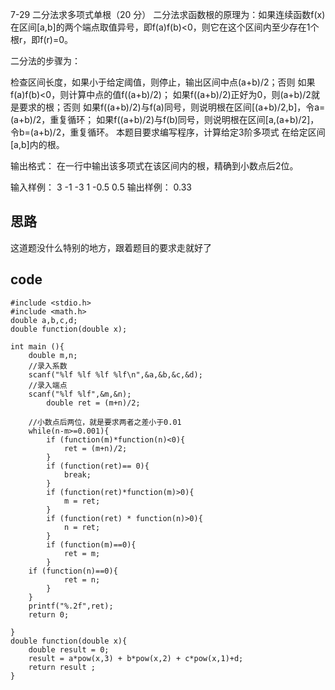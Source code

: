 7-29 二分法求多项式单根（20 分）
二分法求函数根的原理为：如果连续函数f(x)在区间[a,b]的两个端点取值异号，即f(a)f(b)<0，则它在这个区间内至少存在1个根r，即f(r)=0。

二分法的步骤为：

检查区间长度，如果小于给定阈值，则停止，输出区间中点(a+b)/2；否则
如果f(a)f(b)<0，则计算中点的值f((a+b)/2)；
如果f((a+b)/2)正好为0，则(a+b)/2就是要求的根；否则
如果f((a+b)/2)与f(a)同号，则说明根在区间[(a+b)/2,b]，令a=(a+b)/2，重复循环；
如果f((a+b)/2)与f(b)同号，则说明根在区间[a,(a+b)/2]，令b=(a+b)/2，重复循环。
本题目要求编写程序，计算给定3阶多项式 在给定区间[a,b]内的根。

输出格式：
在一行中输出该多项式在该区间内的根，精确到小数点后2位。

输入样例：
3 -1 -3 1
-0.5 0.5
输出样例：
0.33
## 思路
这道题没什么特别的地方，跟着题目的要求走就好了
## code
```
#include <stdio.h>
#include <math.h>
double a,b,c,d;
double function(double x);

int main (){
	double m,n;
	//录入系数 
	scanf("%lf %lf %lf %lf\n",&a,&b,&c,&d);
	//录入端点 
	scanf("%lf %lf",&m,&n);
		double ret = (m+n)/2;

	//小数点后两位，就是要求两者之差小于0.01
	while(n-m>=0.001){
		if (function(m)*function(n)<0){
			ret = (m+n)/2;
		}
		if (function(ret)== 0){
			break;
		}
		if (function(ret)*function(m)>0){
			m = ret;
		}
		if (function(ret) * function(n)>0){
			n = ret;
		}
		if (function(m)==0){
			ret = m;			
		}
    if (function(n)==0){
			ret = n;			
		} 	 
	} 
	printf("%.2f",ret);
	return 0;

}
double function(double x){
	double result = 0;
	result = a*pow(x,3) + b*pow(x,2) + c*pow(x,1)+d; 
	return result ;	
}
```

